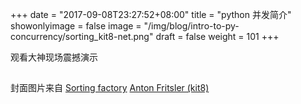 +++
date = "2017-09-08T23:27:52+08:00"
title = "python 并发简介"
showonlyimage = false
image = "/img/blog/intro-to-py-concurrency/sorting_kit8-net.png"
draft = false
weight = 101
+++

观看大神现场震撼演示
<!--more-->

##




封面图片来自 [Sorting factory](https://dribbble.com/shots/3326497-Sorting-factory) <a href="https://dribbble.com/Frizler"><i class="fa fa-dribbble" aria-hidden="true"></i> Anton Fritsler (kit8)</a> 
